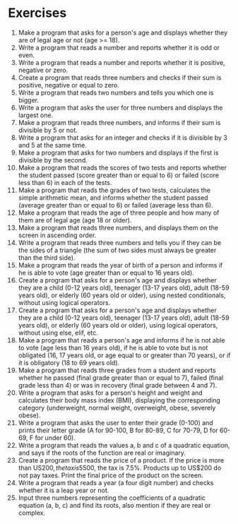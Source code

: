 # Exercises
1. Make a program that asks for a person's age and displays whether they are of legal age or not (age >= 18).
2. Write a program that reads a number and reports whether it is odd or even.
3. Write a program that reads a number and reports whether it is positive, negative or zero.
4. Create a program that reads three numbers and checks if their sum is positive, negative or equal to zero.
5. Write a program that reads two numbers and tells you which one is bigger.
6. Write a program that asks the user for three numbers and displays the largest one.
7. Make a program that reads three numbers, and informs if their sum is divisible by 5 or not.
8. Write a program that asks for an integer and checks if it is divisible by 3 and 5 at the same time.
9. Make a program that asks for two numbers and displays if the first is divisible by the second.
10. Make a program that reads the scores of two tests and reports whether the student passed (score greater than or equal to 6) or failed (score less than 6) in each of the tests.
11. Make a program that reads the grades of two tests, calculates the simple arithmetic mean, and informs whether the student passed (average greater than or equal to 6) or failed (average less than 6).
12. Make a program that reads the age of three people and how many of them are of legal age (age 18 or older).
13. Make a program that reads three numbers, and displays them on the screen in ascending order.
14. Write a program that reads three numbers and tells you if they can be the sides of a triangle (the sum of two sides must always be greater than the third side).
15. Make a program that reads the year of birth of a person and informs if he is able to vote (age greater than or equal to 16 years old).
16. Create a program that asks for a person's age and displays whether they are a child (0-12 years old), teenager (13-17 years old), adult (18-59 years old), or elderly (60 years old or older), using nested conditionals, without using logical operators.
17. Create a program that asks for a person's age and displays whether they are a child (0-12 years old), teenager (13-17 years old), adult (18-59 years old), or elderly (60 years old or older), using logical operators, without using else, elif, etc.
18. Make a program that reads a person's age and informs if he is not able to vote (age less than 16 years old), if he is able to vote but is not obligated (16, 17 years old, or age equal to or greater than 70 years), or if it is obligatory (18 to 69 years old).
19. Make a program that reads three grades from a student and reports whether he passed (final grade greater than or equal to 7), failed (final grade less than 4) or was in recovery (final grade between 4 and 7).
20. Write a program that asks for a person's height and weight and calculates their body mass index (BMI), displaying the corresponding category (underweight, normal weight, overweight, obese, severely obese).
21. Write a program that asks the user to enter their grade (0-100) and prints their letter grade (A for 90-100, B for 80-89, C for 70-79, D for 60-69, F for under 60).
22. Write a program that reads the values a, b and c of a quadratic equation, and says if the roots of the function are real or imaginary.
23. Create a program that reads the price of a product. If the price is more than US$200, the tax is 5%, if it is more than US$500, the tax is 7.5%. Products up to US$200 do not pay taxes. Print the final price of the product on the screen.
24. Write a program that reads a year (a four digit number) and checks whether it is a leap year or not.
25. Input three numbers representing the coefficients of a quadratic equation (a, b, c) and find its roots, also mention if they are real or complex.